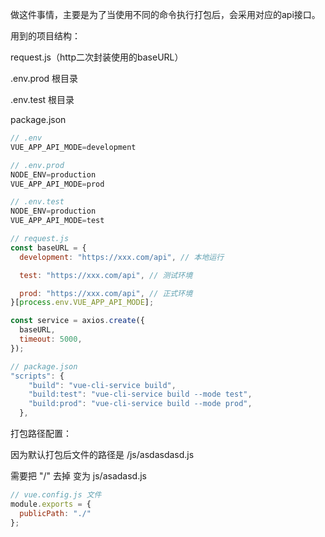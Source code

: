 做这件事情，主要是为了当使用不同的命令执行打包后，会采用对应的api接口。


用到的项目结构：

request.js（http二次封装使用的baseURL）

.env.prod 根目录

.env.test 根目录

package.json

```js
// .env
VUE_APP_API_MODE=development
```

```js
// .env.prod
NODE_ENV=production
VUE_APP_API_MODE=prod
```

```js
// .env.test
NODE_ENV=production
VUE_APP_API_MODE=test
```

```js
// request.js
const baseURL = {
  development: "https://xxx.com/api", // 本地运行

  test: "https://xxx.com/api", // 测试环境

  prod: "https://xxx.com/api", // 正式环境
}[process.env.VUE_APP_API_MODE];

const service = axios.create({
  baseURL,
  timeout: 5000,
});
```

```js
// package.json
"scripts": {
    "build": "vue-cli-service build",
    "build:test": "vue-cli-service build --mode test",
    "build:prod": "vue-cli-service build --mode prod",
  },
```





打包路径配置：

因为默认打包后文件的路径是 /js/asdasdasd.js

需要把 "/" 去掉 变为 js/asadasd.js
```javascript
// vue.config.js 文件
module.exports = {
  publicPath: "./"
};
